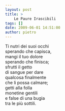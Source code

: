 ```yaml
---
layout: post
title: >
    Le Paure Irascibili
tags: []
date: 2009-06-01 14:51:00
author: pietro
---
```

Ti nutri dei suoi occhi<br/>sperando che capisca,<br/>mangi il tuo dolore<br/>sperando che finisca;<br/>sfrutti il getto<br/>di sangue per dare<br/>qualcosa finalmente<br/>che li possa calmare;<br/>getti alla folla<br/>monetine gentili<br/>e false di una bugia<br/>tra le più sottili.
